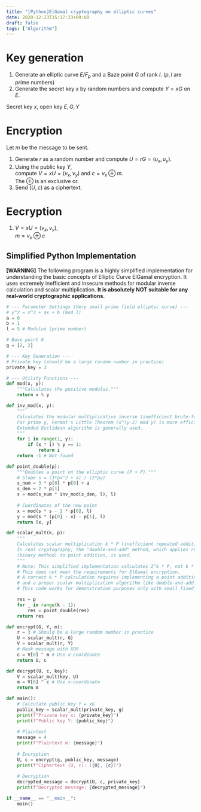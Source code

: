 ```yaml
---
title: "[Python]ElGamal cryptography on elliptic curves"
date: 2020-12-23T15:17:23+09:00
draft: false
tags: ["Algorithm"] 
---
```

<!--more-->
# Key generation
1. Generate an elliptic curve $E/F_p$ and a Baze point $G$ of rank $l$. ($p,l$ are prime numbers)
2. Generate the secret key $x$ by random numbers and compute $Y=xG$ on $E$.

Secret key $x$, open key $E,G,Y$

# Encryption
Let $m$ be the message to be sent.
1. Generate $r$ as a random number and compute $U=rG=(u_x,u_y)$.
2. Using the public key $Y$,   
compute $V = xU =(v_x,v_y)$ and $c=v_x\oplus m$.  
The $\oplus$ is an exclusive or.
3. Send $(U,c)$ as a ciphertext.

# Eecryption
1. $V=xU=(v_x,v_y)$,  
$m=v_x\oplus c$

## Simplified Python Implementation

**[WARNING]**
The following program is a highly simplified implementation for understanding the basic concepts of Elliptic Curve ElGamal encryption. It uses extremely inefficient and insecure methods for modular inverse calculation and scalar multiplication. **It is absolutely NOT suitable for any real-world cryptographic applications.**

```python:elgamal_ecc_simple.py
# --- Parameter Settings (Very small prime field elliptic curve) ---
# y^2 = x^3 + ax + b (mod l)
a = 0
b = 1
l = 5 # Modulus (prime number)

# Base point G
g = [2, 2]

# --- Key Generation ---
# Private key (should be a large random number in practice)
private_key = 3

# --- Utility Functions ---
def mod(x, y):
    """Calculates the positive modulus."""
    return x % y

def inv_mod(x, y):
    """
    Calculates the modular multiplicative inverse (inefficient brute-force implementation).
    For prime y, Fermat's Little Theorem (x^(y-2) mod y) is more efficient.
    Extended Euclidean algorithm is generally used.
    """
    for i in range(1, y):
        if (x * i) % y == 1:
            return i
    return -1 # Not found

def point_double(p):
    """Doubles a point on the elliptic curve (P + P)."""
    # Slope s = (3*px^2 + a) / (2*py)
    s_num = 3 * p[0] * p[0] + a
    s_den = 2 * p[1]
    s = mod(s_num * inv_mod(s_den, l), l)
    
    # Coordinates of the new point
    x = mod(s * s - 2 * p[0], l)
    y = mod(s * (p[0] - x) - p[1], l)
    return [x, y]

def scalar_mult(k, p):
    """
    Calculates scalar multiplication k * P (inefficient repeated addition).
    In real cryptography, the "double-and-add" method, which applies repeated squaring
    (binary method) to point addition, is used.
    """
    # Note: This simplified implementation calculates 2^k * P, not k * P.
    # This does not meet the requirements for ElGamal encryption.
    # A correct k * P calculation requires implementing a point addition function
    # and a proper scalar multiplication algorithm like double-and-add.
    # This code works for demonstration purposes only with small fixed values of k.

    res = p
    for _ in range(k - 1):
        res = point_double(res)
    return res

def encrypt(G, Y, m):
    r = 3 # Should be a large random number in practice
    U = scalar_mult(r, G)
    V = scalar_mult(r, Y)
    # Mask message with XOR
    c = V[0] ^ m # Use x-coordinate
    return U, c

def decrypt(U, c, key):
    V = scalar_mult(key, U)
    m = V[0] ^ c # Use x-coordinate
    return m

def main():
    # Calculate public key Y = xG
    public_key = scalar_mult(private_key, g)
    print(f"Private key x: {private_key}")
    print(f"Public key Y: {public_key}")
    
    # Plaintext
    message = 4
    print(f"Plaintext m: {message}")
    
    # Encryption
    U, c = encrypt(g, public_key, message)
    print(f"Ciphertext (U, c): ({U}, {c})")
    
    # Decryption
    decrypted_message = decrypt(U, c, private_key)
    print(f"Decrypted message: {decrypted_message}")

if __name__ == "__main__":
    main()
```
